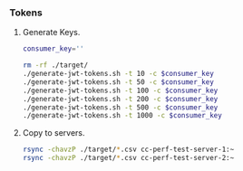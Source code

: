 ### Tokens

1.  Generate Keys.
    ```sh
    consumer_key=''
    ```

    ```sh
    rm -rf ./target/
    ./generate-jwt-tokens.sh -t 10 -c $consumer_key
    ./generate-jwt-tokens.sh -t 50 -c $consumer_key
    ./generate-jwt-tokens.sh -t 100 -c $consumer_key
    ./generate-jwt-tokens.sh -t 200 -c $consumer_key
    ./generate-jwt-tokens.sh -t 500 -c $consumer_key
    ./generate-jwt-tokens.sh -t 1000 -c $consumer_key
    ```
2.  Copy to servers.
    ```sh
    rsync -chavzP ./target/*.csv cc-perf-test-server-1:~
    rsync -chavzP ./target/*.csv cc-perf-test-server-2:~
    ```
